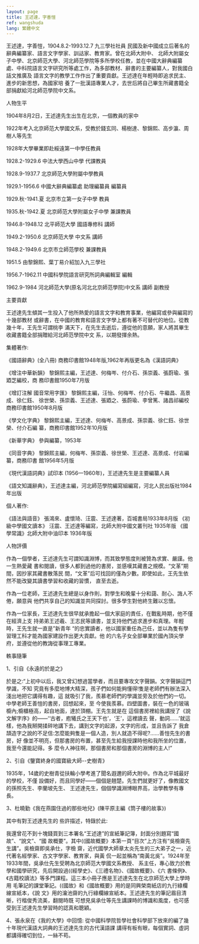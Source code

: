 ```yaml
---
layout: page
title: 王述達，字善愷
ref: wangshuda
lang: 繁體中文
---
```


王述達，字善愷，1904.8.2-1993.12.7
九三學社社員
民國及新中國成立后著名的辭典編纂家、語言文字學家、訓詁家、教育家。曾在北師大附中、 北師大附屬女子中學、北京師范大學、河北師范學院等多所學校任教，並在中國大辭典編纂 處、中科院語言文字研究所等處工作，為多部教材、辭書的主要編纂人，對我國白話文推廣及 語言文字的教學工作作出了重要貢獻。王述達在年輕時即追求民主、進步的新思想，為國家培 養了一批漢語專業人才，去世后將自己畢生所藏書籍全部捐獻給河北師范學院中文系。

人物生平

1904年8月2日，王述達先生出生在北京，一個教員的家中

1922年考入北京師范大學國文系，受教於錢玄同、楊樹達、黎錦熙、高步瀛、周樹人等先生 

1928年大學畢業即赴綏遠第一中學任教員

1928.2-1929.6 中法大學西山中學 代課教員

1928.9-1937.7 北京師范大學附屬中學教員

1929.1-1956.6 中國大辭典編纂處 助理編纂員 編纂員

1929.秋-1941.夏 北京市立第一女子中學 教員

1935.秋-1942.夏 北京師范大學附屬女子中學 兼課教員

1946.8-1948.12 北平師范大學 國語專修科 講師

1949.2-1950.6 北京師范大學 中文系 講師

1948.2-1949.6 北京市立師范學校 兼課教員

1951.5 由黎錦熙、葉丁易介紹加入九三學社

1956.7-1962.11 中國科學院語言研究所詞典編輯室 編輯

1962.9-1984 河北師范大學(原名河北北京師范學院)中文系 講師 副教授

主要貢獻 

王述達先生傾其一生投入了他所熱愛的語言文字和教育事業，他編寫或參與編寫的十幾部教材 或辭書，在中國的教育和語言文字學上都有著不可替代的地位。從教幾十年，王先生可謂桃李 滿天下，在先生去逝后，遵從他的意願，家人將其畢生收藏書籍全部捐贈給河北師范學院中文 系，以期發揮余熱。

集體著作:

《國語辭典》(全八冊) 商務印書館1948年版,1962年再版更名為《漢語詞典》

《增注中華新韻》 黎錦熙主編，王述達、何梅岑、付介石、孫崇義、張蔚瑜、張廼芝編校，商 務印書館1950年7月版

《增訂注解 國音常用字匯》 黎錦熙主編，汪怡、何梅岑、付介石、牛繼昌、高景成、徐仁鈺、 徐世榮、孫崇義、王述達、張廼之、張蔚瑜、李曾篤、諸昌祁編校 商務印書館1950年8月版 

《學文化字典》 黎錦熙主編，王述達、何梅岑、高景成、孫崇義、徐仁鈺、徐世榮、付介石編 纂，商務印書館1952年10月版

《新華字典》 參與編纂，1953年

《同音字典》 黎錦熙主編，何梅岑、孫崇義、徐世榮、王述達、高景成、付岩編纂，商務印書 館1956年5月版

《現代漢語詞典》試印本 (1956—1960年)，王述達先生是主要編纂人員 

《語文知識辭典》，王述達主編，河北師范學院編寫組編寫，河北人民出版社1984年出版

個人著作:

《語法與語音》 張鴻來、盧懷琦、汪震、王述達著，百城書局1933年8月版 《初級中學國文讀本》 汪震、王述達等編寫，北師大附中國文叢刊社 1935年版 《國學常識》北師大附中油印本 1936年版

人物評價 

作為一個學者，王述達先生可謂知識淵博，而其致學態度則被贊為求實、嚴謹。他一生熱愛藏 書和閱讀，很多人都到過他的書房，並感嘆其藏書之規模。“文革”期間，因抄家其藏書散落民 間，“文革”后可找回的僅為少數。即使如此，王先生依然不能改變其讀書學習和收藏的習慣， 直至去逝。 

作為一位老師，王述達先生總是以身作則，對學生和晚輩十分和藹、耐心、誨人不倦，願意與 他們共享自己的知識並共同探討。很多學生對他終生難以忘懷。 

作為一位家長，王述達先生很早就承擔起一個大家庭的責任，在戰亂時期，他不僅在經濟上支 持弟弟王述羲、王志民等讀書，並支持他們追求進步和真理。年輕時，王先生就一直是”新青年 “的忠實讀者，他以國家重任為己任，並以為隻有學習理工科才能為國家建設作出更大貢獻。他 的六名子女全部畢業於國內頂尖學府，並遵從他的教誨從事理工專業。

軼事隨筆

1、引自《永遠的於是之》 

於是之:“上初中以后，我又曾幻想過當學者，而且要專攻文字聲韻。文字聲韻這門學識，不知 究竟有多麼地博大精深，孩子們如何能夠懂得!隻是老師們有辦法深入淺出地把它講得有趣，這 就吸引了我，羨慕老師們的學識並旁及於他們的一切。中學老師王善愷的書房，回想起來，至
今使我羨慕。四壁圖書，裝在一色的玻璃櫥內;櫥櫃極高，起自地面，達於頂棚。王先生就是在 這個書房裡給我講授了《說文解字序》的——‘‘古者，庖犧氏之王天下也’，‘王’，這裡讀去 聲，動詞......’就這樣，他為我掰開揉碎地講下去，講到文字的起源，文字的形成，並且告訴了 我倉頡造字之說的不足信:怎麼能夠隻是一個人造，別人就造不得呢?......善愷先生的書房，好 像並不明亮，但那書房的布置，甚至先生給我授課時他和我所坐的位置，我至今還能記得。多 麼令人神往啊，那個書房和那個書房的淵博的主人!” 

2、引自《鑒寶終身的國寶級大師--史樹青》 

1935年，14歲的史樹青從扶輪小學考進了聞名遐邇的師大附中。作為北平城最好的學校，不僅 設備好，而且同學好——個個是翹楚。先生們就更好了，像教國文的孫照先生、李蘭坡先生、 王述達先生，個個學識淵博眼界高，治學教學有專長。 

3、杜曉勤《我在燕園住過的那些地兒》(陳平原主編《筒子樓的故事》)

其中有對王述達先生的 些許描述，特錄於此: 

我還曾花不到十塊錢買到三本署名“王述達”的宣紙筆記簿，封面分別題寫“國故”、“說文”、“國 故概要”。其中((國故概要》本第一頁“目次”上方注有“吳檢齋先生講”。吳檢齋即吳承仕，字檢 齋，近代國學大師章太炎先生的三大弟子之一，近代著名經學家、古文字學家、教育家，與黃 侃一起並稱為“南黃北吳”。1924年至1933年間，吳承仕先生受聘為北京師范大學國文系教授、 系主任，專心致力於教學和國學研究，先后開設過((經學史》、《三禮名物》、《國故概要》、《六 書條例》、《古籍校讀法》等多門課程。這三本小冊子應是王述達先生在北京師范大學上學時用 毛筆記的課堂筆記。((國故》和《國故概要》用的是同興榮南紙店的九行綠欄線宣紙本，《說 文》用的瀹池齋的九行綠欄線宣紙本。王述達先生的筆記眉目清晰，行楷俊秀流美，翻閱時既 可想見吳承仕等先生講課時的博識和風度，也可感受到王述達先生學習時的認真和聰穎。 

4、張永泉在《我的大學》中回憶: 從中國科學院哲學社會科學部下放來的編了幾十年現代漢語大詞典的王述達先生的古代漢語課 講得有板有眼，每個實詞、虛詞都講得確切到位，一絲不苟。
